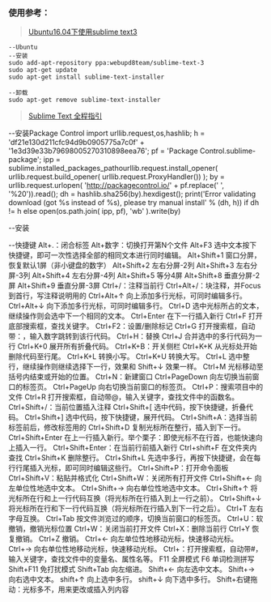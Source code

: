 
### 使用参考：

>[Ubuntu16.04下使用sublime text3](http://www.bkjia.com/Pythonjc/1144780.html)
```
--Ubuntu
--安装
sudo add-apt-repository ppa:webupd8team/sublime-text-3
sudo apt-get update
sudo apt-get install sublime-text-installer

--卸载
sudo apt-get remove sublime-text-installer
```

> [Sublime Text 全程指引](https://www.cnblogs.com/figure9/p/sublime-text-complete-guide.html)

--安装Package Control
import urllib.request,os,hashlib;
h = 'df21e130d211cfc94d9b0905775a7c0f' + '1e3d39e33b79698005270310898eea76';
pf = 'Package Control.sublime-package';
ipp = sublime.installed_packages_pathourllib.request.install_opener( urllib.request.build_opener( urllib.request.ProxyHandler()) );
by = urllib.request.urlopen( 'http://packagecontrol.io/' + pf.replace(' ', '%20')).read();
dh = hashlib.sha256(by).hexdigest();
print('Error validating download (got %s instead of %s), please try manual install' % (dh, h)) if dh != h else open(os.path.join( ipp, pf), 'wb' ).write(by)

--安装

--快捷键
Alt+.：闭合标签
Alt+数字：切换打开第N个文件
Alt+F3 选中文本按下快捷键，即可一次性选择全部的相同文本进行同时编辑。
Alt+Shift+1 窗口分屏，恢复默认1屏（非小键盘的数字）
Alt+Shift+2 左右分屏-2列
Alt+Shift+3 左右分屏-3列
Alt+Shift+4 左右分屏-4列
Alt+Shift+5 等分4屏
Alt+Shift+8 垂直分屏-2屏
Alt+Shift+9 垂直分屏-3屏
Ctrl+/：注释当前行
Ctrl+Alt+/：块注释，并Focus到首行，写注释说明用的
Ctrl+Alt+↑ 向上添加多行光标，可同时编辑多行。
Ctrl+Alt+↓ 向下添加多行光标，可同时编辑多行。
Ctrl+D 选中光标所占的文本，继续操作则会选中下一个相同的文本。
Ctrl+Enter 在下一行插入新行
Ctrl+F 打开底部搜索框，查找关键字。
Ctrl+F2：设置/删除标记
Ctrl+G 打开搜索框，自动带：，输入数字跳转到该行代码。
Ctrl+H：替换
Ctrl+J 合并选中的多行代码为一行
Ctrl+K+0 展开所有折叠代码。
Ctrl+K+B：开关侧栏
Ctrl+K+K 从光标处开始删除代码至行尾。
Ctrl+K+L 转换小写。
Ctrl+K+U 转换大写。
Ctrl+L 选中整行，继续操作则继续选择下一行，效果和 Shift+↓ 效果一样。
Ctrl+M 光标移动至括号内结束或开始的位置。
Ctrl+N：新建窗口
Ctrl+PageDown 向左切换当前窗口的标签页。
Ctrl+PageUp 向右切换当前窗口的标签页。
Ctrl+P：搜索项目中的文件
Ctrl+R 打开搜索框，自动带@，输入关键字，查找文件中的函数名。
Ctrl+Shift+/：当前位置插入注释
Ctrl+Shift+[ 选中代码，按下快捷键，折叠代码。
Ctrl+Shift+] 选中代码，按下快捷键，展开代码。
Ctrl+Shift+A：选择当前标签前后，修改标签用的
Ctrl+Shift+D 复制光标所在整行，插入到下一行。
Ctrl+Shift+Enter 在上一行插入新行。举个栗子：即使光标不在行首，也能快速向上插入一行。
Ctrl+Shift+Enter：在当前行前插入新行
Ctrl+shift+F 在文件夹内查找
Ctrl+Shift+K 删除整行。
Ctrl+Shift+L 先选中多行，再按下快捷键，会在每行行尾插入光标，即可同时编辑这些行。
Ctrl+Shift+P：打开命令面板
Ctrl+Shift+V：粘贴并格式化
Ctrl+Shift+W：关闭所有打开文件
Ctrl+Shift+← 向左单位性地选中文本。
Ctrl+Shift+→ 向右单位性地选中文本。
Ctrl+Shift+↑ 将光标所在行和上一行代码互换（将光标所在行插入到上一行之前）。
Ctrl+Shift+↓ 将光标所在行和下一行代码互换（将光标所在行插入到下一行之后）。
Ctrl+T 左右字母互换。
Ctrl+Tab 按文件浏览过的顺序，切换当前窗口的标签页。
Ctrl+U：软撤销，撤销光标位置
Ctrl+W：关闭当前打开文件
Ctrl+X：删除当前行
Ctrl+Y 恢复撤销。
Ctrl+Z 撤销。
Ctrl+← 向左单位性地移动光标，快速移动光标。
Ctrl+→ 向右单位性地移动光标，快速移动光标。
Ctrl+：打开搜索框，自动带#，输入关键字，查找文件中的变量名、属性名等。
F11 全屏模式
F6 单词检测拼写
Shift+F11 免打扰模式
Shift+Tab 向左缩进。
Shift+← 向左选中文本。
Shift+→ 向右选中文本。
shift+↑ 向上选中多行。
shift+↓ 向下选中多行。
Shift+右键拖动：光标多不，用来更改或插入列内容
